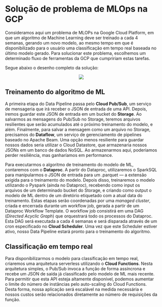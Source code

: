 # Solução de problema de MLOps na GCP

Consideramos aqui um problema de MLOPs na Google Cloud Platform, em que um algoritmo de Machine Learning deve ser treinado a cada 4 semanas, gerando um novo modelo, ao mesmo tempo em que é disponibilizado para o usuário uma classificação em tempo real baseada no último modelo gerado. Para solucionar este problema, escolhemos um determinado fluxo de ferramentas da GCP que cumpririam estas tarefas.

Segue abaixo o desenho completo da solução:

<p align="center">
  <img src="https://user-images.githubusercontent.com/68903879/139669005-4e311982-3990-4e9c-95b4-d188d62f8052.png">
</p>

## Treinamento do algoritmo de ML

A primeira etapa do Data Pipeline passa pelo **Cloud Pub/Sub**, um serviço de mensageria que irá receber o JSON de entrada de uma API. Depois, iremos guardar este JSON de entrada em um bucket do **Storage**. Ao salvarmos as mensagens do Pub/Sub no Storage, teremos arquivos resilientes que serão acumulados até o próximo treinamento do modelo, e além. Finalmente, para salvar a mensagem como um arquivo no Storage, precisamos do **Dataflow**, um serviço de gerenciamento de pipelines baseado no Apache Beam. Uma opção menos resiliente para guardar nossos dados seria utilizar o Cloud Datastore, que armazenaria nossos JSONs em um banco de dados NoSQL. Ao armazenarmos aqui, poderiamos perder resiliência, mas ganharíamos em performance.

Para executarmos o algoritmo de treinamento do modelo de ML, contaremos com o **Dataproc**. A partir do Dataproc, utilizaremos o SparkSQL para manipularmos o JSON de entrada para um .parquet — a extensão exigida para o treinamento do modelo. Depois disso, treinaremos o modelo utilizando o Pyspark (ainda no Dataproc), recebendo como input os arquivos de um determinado bucket do Storage, e criando como output o modelo de ML dentro de um diretório etiquetado com a atual data do treinamento. Estas etapas serão coordenadas por uma *managed cluster*, criada e encerrada durante um workflow job, gerada a partir de um Dataproc Workflow Template. O workflow job consistirá em uma DAG (*Directed Acyclic Graph*) que orquestrará todo os processos do Dataproc. Esta DAG será executada a cada 4 semanas e será disparada através de um cron especificado no **Cloud Scheduler**. Uma vez que este Scheduler estiver ativo, nosso Data Pipeline estará pronto para o treinamento do algoritmo.

## Classificação em tempo real

Para disponibilizarmos o modelo para classificação em tempo real, criaremos uma arquitetura serverless utilizando o **Cloud Functions**. Nesta arquitetura simples, o Pub/Sub invoca a função de forma assíncrona e recebe um JSON de saída já classificado pelo modelo de ML mais recente. Para permitir que esta API esteja altamente disponível, podemos aumentar o limite do número de instâncias pelo auto-scaling do Cloud Functions. Desta forma, nossa aplicação será escalável na medida necessária e nossos custos serão relacionados diretamente ao número de requisições da função.
